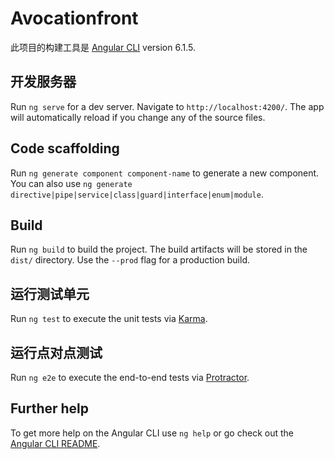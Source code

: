 # Avocationfront

此项目的构建工具是 [Angular CLI](https://github.com/angular/angular-cli) version 6.1.5.

## 开发服务器

Run `ng serve` for a dev server. Navigate to `http://localhost:4200/`. The app will automatically reload if you change any of the source files.

## Code scaffolding

Run `ng generate component component-name` to generate a new component. You can also use `ng generate directive|pipe|service|class|guard|interface|enum|module`.

## Build

Run `ng build` to build the project. The build artifacts will be stored in the `dist/` directory. Use the `--prod` flag for a production build.

## 运行测试单元

Run `ng test` to execute the unit tests via [Karma](https://karma-runner.github.io).

## 运行点对点测试

Run `ng e2e` to execute the end-to-end tests via [Protractor](http://www.protractortest.org/).

## Further help

To get more help on the Angular CLI use `ng help` or go check out the [Angular CLI README](https://github.com/angular/angular-cli/blob/master/README.md).
